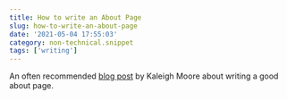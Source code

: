 ```yaml
---
title: How to write an About Page
slug: how-to-write-an-about-page
date: '2021-05-04 17:55:03'
category: non-technical.snippet
tags: ['writing']
---
```


An often recommended [blog post](https://www.kaleighmoore.com/blog/2020/5/14/how-to-write-a-stellar-about-page) by Kaleigh Moore about writing a good about page.
